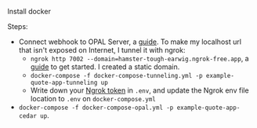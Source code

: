 Install docker


Steps:

- Connect webhook to OPAL Server, a [guide](https://docs.opal.ac/getting-started/running-opal/run-opal-server/policy-repo-syncing). To make my localhost url that isn't exposed on Internet, I tunnel it with ngrok:
  - `ngrok http 7002 --domain=hamster-tough-earwig.ngrok-free.app`, a [guide](https://ngrok.com/docs/getting-started/) to get started. I created a static domain.
  - `docker-compose -f docker-compose-tunneling.yml -p example-quote-app-tunneling up`
  - Write down your [Ngrok token](https://dashboard.ngrok.com/get-started/your-authtoken) in `.env`, and update the Ngrok env file location to `.env` on `docker-compose.yml`
- `docker-compose -f docker-compose-opal.yml -p example-quote-app-cedar up`.
